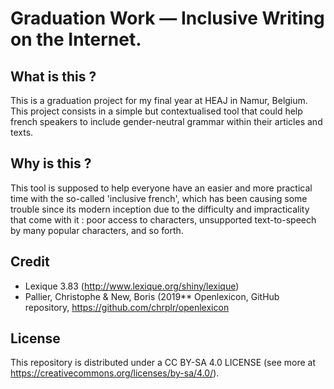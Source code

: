 # Graduation Work — Inclusive Writing on the Internet.
## What is this ?
This is a graduation project for my final year at HEAJ in Namur, Belgium.
This project consists in a simple but contextualised tool that could help french speakers to include gender-neutral grammar within their articles and texts.

## Why is this ?

This tool is supposed to help everyone have an easier and more practical time with the so-called 'inclusive french', which has been causing some trouble since its modern inception due to the difficulty and impracticality that come with it : poor access to characters, unsupported text-to-speech by many popular characters, and so forth.

## Credit
- Lexique 3.83 (<http://www.lexique.org/shiny/lexique>)
- Pallier, Christophe & New, Boris (2019** Openlexicon, GitHub repository, https://github.com/chrplr/openlexicon
## License
This repository is distributed under a CC BY-SA 4.0 LICENSE (see more at https://creativecommons.org/licenses/by-sa/4.0/).
